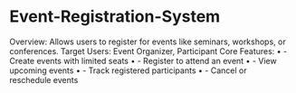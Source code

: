 # Event-Registration-System
Overview: Allows users to register for events like seminars, workshops, or conferences.
Target Users: Event Organizer, Participant 
Core Features: • - Create events with limited seats 
               • - Register to attend an event
               • - View upcoming events 
               • - Track registered participants 
               • - Cancel or reschedule events    
